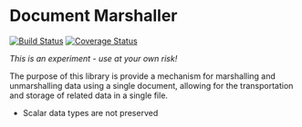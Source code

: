# Document Marshaller

[![Build Status](https://travis-ci.org/punkstar/document-marshaller.svg?branch=master)](https://travis-ci.org/punkstar/document-marshaller) [![Coverage Status](https://coveralls.io/repos/github/punkstar/document-marshaller/badge.svg?branch=master)](https://coveralls.io/github/punkstar/document-marshaller?branch=master)

*This is an experiment - use at your own risk!*

The purpose of this library is provide a mechanism for marshalling and unmarshalling data using a single document, allowing for the transportation and storage of related data in a single file.

* Scalar data types are not preserved